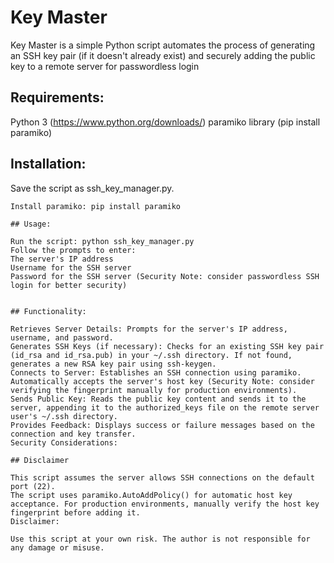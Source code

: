 # Key Master

Key Master is a simple Python script automates the process of generating an SSH key pair (if it doesn't already exist) and securely adding the public key to a remote server for passwordless login

## Requirements:

Python 3 (https://www.python.org/downloads/)
paramiko library (pip install paramiko)

## Installation:

Save the script as ssh_key_manager.py.
```shell
Install paramiko: pip install paramiko

## Usage:

Run the script: python ssh_key_manager.py
Follow the prompts to enter:
The server's IP address
Username for the SSH server
Password for the SSH server (Security Note: consider passwordless SSH login for better security)


## Functionality:

Retrieves Server Details: Prompts for the server's IP address, username, and password.
Generates SSH Keys (if necessary): Checks for an existing SSH key pair (id_rsa and id_rsa.pub) in your ~/.ssh directory. If not found, generates a new RSA key pair using ssh-keygen.
Connects to Server: Establishes an SSH connection using paramiko. Automatically accepts the server's host key (Security Note: consider verifying the fingerprint manually for production environments).
Sends Public Key: Reads the public key content and sends it to the server, appending it to the authorized_keys file on the remote server user's ~/.ssh directory.
Provides Feedback: Displays success or failure messages based on the connection and key transfer.
Security Considerations:

## Disclaimer

This script assumes the server allows SSH connections on the default port (22).
The script uses paramiko.AutoAddPolicy() for automatic host key acceptance. For production environments, manually verify the host key fingerprint before adding it.
Disclaimer:

Use this script at your own risk. The author is not responsible for any damage or misuse.
